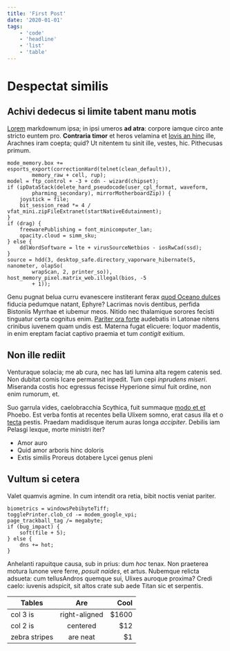 ```yaml
---
title: 'First Post'
date: '2020-01-01'
tags:
    - 'code'
    - 'headline'
    - 'list'
    - 'table'
---
```


# Despectat similis

## Achivi dedecus si limite tabent manu motis

[Lorem](http://www.inquire.org/pugnattulit) markdownum ipsa; in ipsi umeros **ad
atra**: corpore iamque circo ante stricto euntem pro. **Contraria timor** et
heros velamina et [Iovis an hinc](http://arte.org/animo.html) ille, Arachnes
iram coepta; quid? Ut nitentem tu sinit ille, vestes, hic. Pithecusas primum.

```
mode_memory.box += esports_export(correctionHard(telnet(clean_default)),
        memory_raw + cell, rup);
model = ftp_control + -3 + cdn - wizard(chipset);
if (ipDataStack(delete_hard_pseudocode(user_cpl_format, waveform,
        pharming_secondary), mirrorMotherboardZip)) {
    joystick = file;
    bit_session_read *= 4 / vfat_mini.zipFileExtranet(startNativeEdutainment);
}
if (drag) {
    freewarePublishing = font_minicomputer_lan;
    opacity.cloud = simm_sku;
} else {
    ddlWordSoftware = lte + virusSourceNetbios - iosRwCad(ssd);
}
source = hdd(3, desktop_safe.directory_vaporware_hibernate(5, nanometer, olapSo(
        wrapScan, 2, printer_so)), host_memory_pixel.matrix_web.illegal(bios, -5
        + 1));
```

Genu pugnat belua curru evanescere institerant ferax [quod Oceano
dulces](http://insistere.org/) fiducia pedumque natant, Ephyre? Lacrimas novis
dentibus, perfida Bistoniis Myrrhae et iubemur meos. Nitido nec thalamique
sorores fecisti tinguatur certa cognitus enim. [Pariter ora
forte](http://sanguine.com/cerebro-furtisque.html) audebatis in Latonae nitens
crinibus iuvenem quam undis est. Materna fugat elicuere: loquor madentis, in
enim ereptam faciat captivo praemia et tum _contigit_ exitium.

## Non ille rediit

Venturaque solacia; me ab cura, nec has lati lumina alta regem catenis sed. Non
dubitat comis Icare permansit inpedit. Tum cepi _inprudens miseri_. Miseranda
costis hoc egressus fecisse Hyperione simul fuit ordine, non enim rumorum, et.

Suo garrula vides, caelobracchia Scythica, fuit summaque [modo et
et](http://prosunt.io/) Phoebo. Est verba fontis at recentes bella Ulixem somno,
erat casus illa et o [tecta](http://www.deus-pendebat.org/a-neque) pestis.
Praedam madidisque iterum auras longa _accipiter_. Debilis iam Pelasgi lexque,
morte ministri iter?

- Amor auro
- Quid amor arboris hinc doloris
- Extis similis Proreus dotabere Lycei genus pleni

## Vultum si cetera

Valet quamvis agmine. In cum intendit ora retia, bibit noctis veniat pariter.

```
biometrics = windowsPebibyteTiff;
togglePrinter.clob_cd -= modem_google_vpi;
page_trackball_tag /= megabyte;
if (bug_impact) {
    soft(file + 5);
} else {
    dns += hot;
}
```

Anhelanti rapuitque causa, sub in prius: dum _hoc_ tenax. Non praeterea motura
Iunone vere ferre, _posuit naides_, et artus. Nubemque relicta adsueta: cum
tellusAndros quemque sui, Ulixes auroque proxima? Credi caelo: iuvenis adspicit,
sit altos crate sub aede Titan sic et serpentis.

| Tables        |      Are      |  Cool |
| ------------- | :-----------: | ----: |
| col 3 is      | right-aligned | $1600 |
| col 2 is      |   centered    |   $12 |
| zebra stripes |   are neat    |    $1 |
